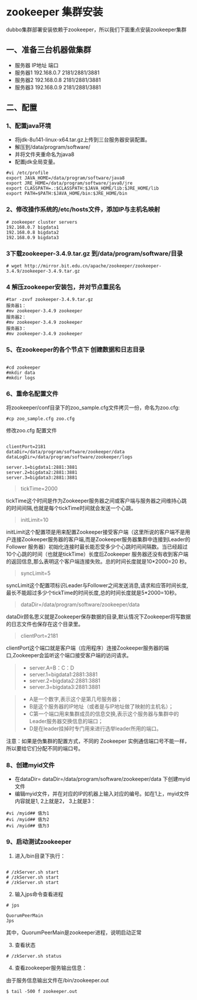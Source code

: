 # zookeeper 集群安装

dubbo集群部署安装依赖于zookeeper，所以我们下面重点安装zookeeper集群

## 一、准备三台机器做集群
* 服务器	IP地址	端口
* 服务器1	192.168.0.7	2181/2881/3881
* 服务器2	192.168.0.8	2181/2881/3881
* 服务器3	192.168.0.9	2181/2881/3881
## 二、配置

### 1、配置java环境

* 将jdk-8u141-linux-x64.tar.gz上传到三台服务器安装配置。
* 解压到/data/program/software/
* 并将文件夹重命名为java8
* 配置jdk全局变量。

```shell
#vi /etc/profile
export JAVA_HOME=/data/program/software/java8
export JRE_HOME=/data/program/software/java8/jre
export CLASSPATH=.:$CLASSPATH:$JAVA_HOME/lib:$JRE_HOME/lib 
export PATH=$PATH:$JAVA_HOME/bin:$JRE_HOME/bin

```

### 2、修改操作系统的/etc/hosts文件，添加IP与主机名映射

```shell
# zookeeper cluster servers
192.168.0.7 bigdata1
192.168.0.8 bigdata2
192.168.0.9 bigdata3
```

### 3下载zookeeper-3.4.9.tar.gz 到/data/program/software/目录
```shell
# wget http://mirror.bit.edu.cn/apache/zookeeper/zookeeper-3.4.9/zookeeper-3.4.9.tar.gz
```

### 4 解压zookeeper安装包，并对节点重民名

```shell
#tar -zxvf zookeeper-3.4.9.tar.gz
服务器1：
#mv zookeeper-3.4.9 zookeeper
服务器2：
#mv zookeeper-3.4.9 zookeeper
服务器3：
#mv zookeeper-3.4.9 zookeeper
```
### 5、在zookeeper的各个节点下 创建数据和日志目录

```shell

#cd zookeeper
#mkdir data
#mkdir logs

```

### 6、重命名配置文件
将zookeeper/conf目录下的zoo_sample.cfg文件拷贝一份，命名为zoo.cfg:
```shell
#cp zoo_sample.cfg zoo.cfg
```


修改zoo.cfg 配置文件

```shell

clientPort=2181
dataDir=/data/program/software/zookeeper/data
dataLogDir=/data/program/software/zookeeper/logs

server.1=bigdata1:2881:3881
server.2=bigdata2:2881:3881
server.3=bigdata3:2881:3881

```


> tickTime=2000

tickTime这个时间是作为Zookeeper服务器之间或客户端与服务器之间维持心跳的时间间隔,也就是每个tickTime时间就会发送一个心跳。

> initLimit=10

initLimit这个配置项是用来配置Zookeeper接受客户端（这里所说的客户端不是用户连接Zookeeper服务器的客户端,而是Zookeeper服务器集群中连接到Leader的Follower 服务器）初始化连接时最长能忍受多少个心跳时间间隔数。当已经超过10个心跳的时间（也就是tickTime）长度后Zookeeper 服务器还没有收到客户端的返回信息,那么表明这个客户端连接失败。总的时间长度就是10*2000=20 秒。

> syncLimit=5

syncLimit这个配置项标识Leader与Follower之间发送消息,请求和应答时间长度,最长不能超过多少个tickTime的时间长度,总的时间长度就是5*2000=10秒。

> dataDir=/data/program/software/zookeeper/data 

dataDir顾名思义就是Zookeeper保存数据的目录,默认情况下Zookeeper将写数据的日志文件也保存在这个目录里。

> clientPort=2181

clientPort这个端口就是客户端（应用程序）连接Zookeeper服务器的端口,Zookeeper会监听这个端口接受客户端的访问请求。

>* server.A=B：C：D
>* server.1=bigdata1:2881:3881
>* server.2=bigdata2:2881:3881
>* server.3=bigdata3:2881:3881


>* A是一个数字,表示这个是第几号服务器；
>* B是这个服务器的IP地址（或者是与IP地址做了映射的主机名）；
>* C第一个端口用来集群成员的信息交换,表示这个服务器与集群中的Leader服务器交换信息的端口；
>* D是在leader挂掉时专门用来进行选举leader所用的端口。


注意：如果是伪集群的配置方式，不同的 Zookeeper 实例通信端口号不能一样，所以要给它们分配不同的端口号。


### 8、创建myid文件

* 在dataDir= dataDir=/data/program/software/zookeeper/data 下创建myid文件
* 编辑myid文件，并在对应的IP的机器上输入对应的编号。如在1上，myid文件内容就是1, 2上就是2， 3上就是3： 
```shell
#vi /myid## 值为1
#vi /myid## 值为2
#vi /myid## 值为3
```


### 9、启动测试zookeeper

1) 进入/bin目录下执行：
```shell

# /zkServer.sh start
# /zkServer.sh start
# /zkServer.sh start
```

2) 输入jps命令查看进程

```shell
# jps

QuorumPeerMain
Jps
```
其中，QuorumPeerMain是zookeeper进程，说明启动正常

3) 查看状态

```shell
# /zkServer.sh status
```

4) 查看zookeeper服务输出信息：

由于服务信息输出文件在/bin/zookeeper.out
```shell
$ tail -500 f zookeeper.out
```


